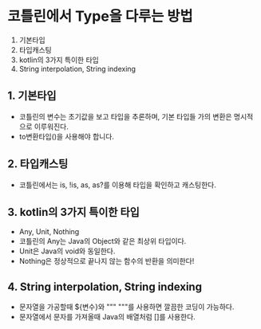 # 코틀린에서 Type을 다루는 방법
1. 기본타입
2. 타입캐스팅
3. kotlin의 3가지 특이한 타입
4. String interpolation, String indexing

## 1. 기본타입
- 코틀린의 변수는 초기값을 보고 타입을 추론하며, 기본 타입들 가의 변환은 명시적으로 이루워진다.
- to변환타입()을 사용해야 합니다.

## 2. 타입캐스팅
- 코틀린에서는 is, !is, as, as?를 이용해 타입을 확인하고 캐스팅한다.

## 3. kotlin의 3가지 특이한 타입
- Any, Unit, Nothing
- 코틀린의 Any는 Java의 Object와 같은 최상위 타입이다.
- Unit은 Java의 void와 동일한다. 
- Nothing은 정상적으로 끝나지 않는 함수의 반환을 의미한다!

## 4. String interpolation, String indexing
- 문자열을 가공할때 ${변수}와 """ """를 사용하면 깔끔한 코딩이 가능하다.
- 문자열에서 문자를 가져올때 Java의 배열처럼 []를 사용한다.